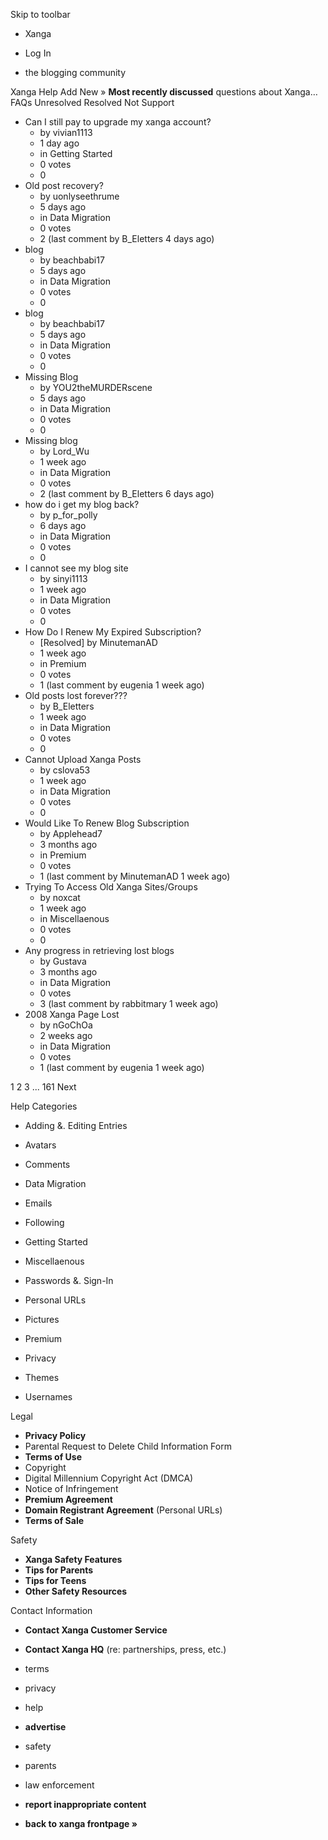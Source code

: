 Skip to toolbar

*   Xanga

*   Log In

*   the blogging community

Xanga Help Add New » **Most recently discussed** questions about Xanga… FAQs Unresolved Resolved Not Support

*   Can I still pay to upgrade my xanga account?
    *   by vivian1113
    *   1 day ago
    *   in Getting Started
    *   0 votes
    *   0
*   Old post recovery?
    *   by uonlyseethrume
    *   5 days ago
    *   in Data Migration
    *   0 votes
    *   2 (last comment by B\_Eletters 4 days ago)
*   blog
    *   by beachbabi17
    *   5 days ago
    *   in Data Migration
    *   0 votes
    *   0
*   blog
    *   by beachbabi17
    *   5 days ago
    *   in Data Migration
    *   0 votes
    *   0
*   Missing Blog
    *   by YOU2theMURDERscene
    *   5 days ago
    *   in Data Migration
    *   0 votes
    *   0
*   Missing blog
    *   by Lord\_Wu
    *   1 week ago
    *   in Data Migration
    *   0 votes
    *   2 (last comment by B\_Eletters 6 days ago)
*   how do i get my blog back?
    *   by p\_for\_polly
    *   6 days ago
    *   in Data Migration
    *   0 votes
    *   0
*   I cannot see my blog site
    *   by sinyi1113
    *   1 week ago
    *   in Data Migration
    *   0 votes
    *   0
*   How Do I Renew My Expired Subscription?
    *   \[Resolved\] by MinutemanAD
    *   1 week ago
    *   in Premium
    *   0 votes
    *   1 (last comment by eugenia 1 week ago)
*   Old posts lost forever???
    *   by B\_Eletters
    *   1 week ago
    *   in Data Migration
    *   0 votes
    *   0
*   Cannot Upload Xanga Posts
    *   by cslova53
    *   1 week ago
    *   in Data Migration
    *   0 votes
    *   0
*   Would Like To Renew Blog Subscription
    *   by Applehead7
    *   3 months ago
    *   in Premium
    *   0 votes
    *   1 (last comment by MinutemanAD 1 week ago)
*   Trying To Access Old Xanga Sites/Groups
    *   by noxcat
    *   1 week ago
    *   in Miscellaenous
    *   0 votes
    *   0
*   Any progress in retrieving lost blogs
    *   by Gustava
    *   3 months ago
    *   in Data Migration
    *   0 votes
    *   3 (last comment by rabbitmary 1 week ago)
*   2008 Xanga Page Lost
    *   by nGoChOa
    *   2 weeks ago
    *   in Data Migration
    *   0 votes
    *   1 (last comment by eugenia 1 week ago)

1 2 3 ... 161 Next

Help Categories

*   Adding &. Editing Entries
*   Avatars
*   Comments
*   Data Migration
*   Emails
*   Following
*   Getting Started
*   Miscellaenous

*   Passwords &. Sign-In
*   Personal URLs
*   Pictures
*   Premium
*   Privacy
*   Themes
*   Usernames

Legal

*   **Privacy Policy**
*   Parental Request to Delete Child Information Form
*   **Terms of Use**
*   Copyright
*   Digital Millennium Copyright Act (DMCA)
*   Notice of Infringement
*   **Premium Agreement**
*   **Domain Registrant Agreement** (Personal URLs)
*   **Terms of Sale**

Safety

*   **Xanga Safety Features**
*   **Tips for Parents**
*   **Tips for Teens**
*   **Other Safety Resources**

Contact Information

*   **Contact Xanga Customer Service**
*   **Contact Xanga HQ** (re: partnerships, press, etc.)

*   terms
*   privacy
*   help
*   **advertise**

*   safety
*   parents
*   law enforcement
*   **report inappropriate content**

*   **back to xanga frontpage »**